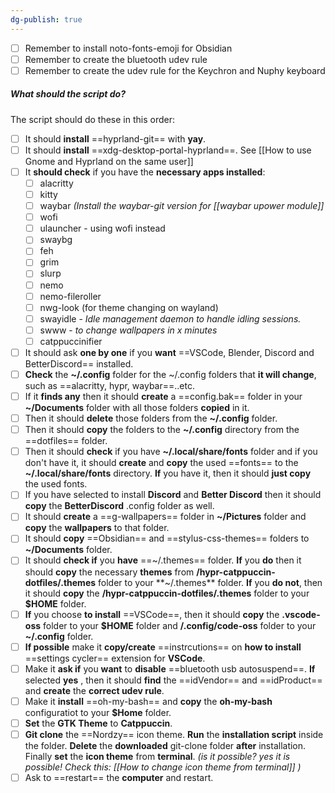 ```yaml
---
dg-publish: true
---
```

- [ ] Remember to install noto-fonts-emoji for Obsidian
- [ ] Remember to create the bluetooth udev rule
- [ ] Remember to create the udev rule for the Keychron and Nuphy keyboard

##### What should the script do?
The script should do these in this order:
- [ ]  It should **install** ==hyprland-git== with **yay**.
- [ ]  It should **install** ==xdg-desktop-portal-hyprland==. See [[How to use Gnome and Hyprland on the same user]]
- [ ] It **should check** if you have the **necessary apps installed**:
	- [ ] alacritty
	- [ ] kitty
	- [ ] waybar *(Install the waybar-git version for [[waybar upower module]]*
	- [ ] wofi
	- [ ] ulauncher - using wofi instead
	- [ ] swaybg
	- [ ] feh
	- [ ] grim
	- [ ] slurp
	- [ ] nemo
	- [ ] nemo-fileroller
	- [ ] nwg-look (for theme changing on wayland)
	- [ ] swayidle - *Idle management daemon to handle idling sessions.*
	- [ ] swww - *to change wallpapers in x minutes*
	- [ ] catppuccinifier
- [ ] It should ask **one by one** if you **want** ==VSCode, Blender, Discord and BetterDiscord== installed.
- [ ] **Check** the **~/.config** folder for the ~/.config folders that **it will change**, such as ==alacritty, hypr, waybar==..etc.
- [ ] If it **finds any** then it should **create** a ==config.bak== folder in your **~/Documents** folder with all those folders **copied** in it.
- [ ]  Then it should **delete** those folders from the **~/.config** folder.
- [ ]  Then it should **copy** the folders to the **~/.config** directory from the ==dotfiles== folder. 
- [ ] Then it should **check** if you have **~/.local/share/fonts** folder and if you don't have it, it should **create** and **copy** the used ==fonts== to the **~/.local/share/fonts** directory. **If** you have it, then it should **just copy** the used fonts. 
- [ ] If you have selected to install **Discord** and **Better Discord** then it should **copy** the **BetterDiscord** .config folder as well.
- [ ] It should **create** a ==g-wallpapers== folder in **~/Pictures** folder and **copy** the **wallpapers** to that folder.
- [ ] It should **copy** ==Obsidian== and ==stylus-css-themes== folders to **~/Documents** folder.
- [ ] It should **check if** you **have** ==~/.themes== folder. **If** you **do** then it should **copy** the necessary **themes** from **/hypr-catppuccin-dotfiles/.themes** folder to your **~/.themes** folder. **If** you **do not**, then it should **copy** the **/hypr-catppuccin-dotfiles/.themes** folder to your **$HOME** folder.
- [ ] **If** you choose **to install** ==VSCode==, then it should **copy** the **.vscode-oss** folder to your **$HOME** folder and **/.config/code-oss** folder to your **~/.config** folder.
- [ ] **If possible** make it **copy/create** ==instrcutions== on **how to install** ==settings cycler== extension for **VSCode**.
- [ ] Make it **ask if** you **want** to **disable** ==bluetooth usb autosuspend==. **If** selected **yes** , then it should **find** the ==idVendor== and ==idProduct== and **create** the **correct udev rule**.
- [ ] Make it **install** ==oh-my-bash== and **copy** the **oh-my-bash** configuratiot to your **$Home** folder.
- [ ] **Set** the **GTK Theme** to **Catppuccin**.
- [ ] **Git clone** the ==Nordzy== icon theme. **Run** the **installation script** inside the folder. **Delete** the **downloaded** git-clone folder **after** installation. Finally **set** the **icon theme** from **terminal**. *(is it possible? yes it is possible! Check this: [[How to change icon theme from terminal]] )* 
- [ ] Ask to ==restart== the **computer** and restart.